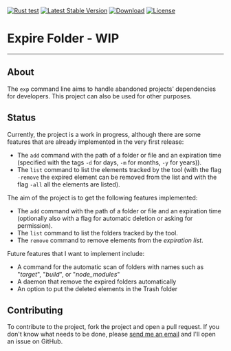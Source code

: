 [![Rust test](https://github.com/Gioelio/Expire-Folder/actions/workflows/test.yml/badge.svg)](https://github.com/Gioelio/Expire-Folder/actions/workflows/test.yml)
[![Latest Stable Version](https://img.shields.io/github/v/release/Gioelio/Expire-Folder?display_name=tag&include_prereleases&sort=semver)]()
[![Download](https://img.shields.io/github/downloads/Gioelio/Expire-Folder/latest/total)]()
[![License](https://img.shields.io/github/license/Gioelio/Expire-Folder)]()

# Expire Folder - WIP

---

## About

The ``exp`` command line aims to handle abandoned projects' dependencies for developers.
This project can also be used for other purposes.

## Status

Currently, the project is a work in progress, although there are some features that are already implemented in the very first release:
- The ``add`` command with the path of a folder or file and an expiration time (specified with the tags ``-d`` for days, ``-m`` for months, ``-y`` for years)).
- The ``list`` command to list the elements tracked by the tool (with the flag ``-remove`` the expired element can be removed from the list and with the flag ``-all`` all the elements are listed).

The aim of the project is to get the following features implemented:
- The ``add`` command with the path of a folder or file and an expiration time (optionally also with a flag for automatic deletion or asking for permission).
- The ``list`` command to list the folders tracked by the tool. 
- The ``remove`` command to remove elements from the _expiration list_.

Future features that I want to implement include:
- A command for the automatic scan of folders with names such as "_target_", "_build_", or "_node_modules_"
- A daemon that remove the expired folders automatically
- An option to put the deleted elements in the Trash folder

## Contributing

To contribute to the project, fork the project and open a pull request. If you don't know what needs to be done, please 
[send me an email](mailto:gioele.fiorenza2000@gmail.com?subject=Feature%20request%20for%20the%20Expire%20folder%20project&body=Hi,%20I'm%20interested%20in%20helping%20you%20with%20the%20Expire%20Folder%20project.%20What%20can%20I%20do?)
 and I'll open an issue on GitHub.